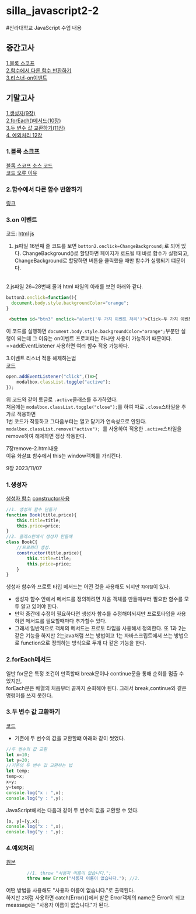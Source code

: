 # silla_javascript2-2
#신라대학교 JavaScript 수업 내용
## 중간고사
[1.블록 스코프](#1블록-소크프) <br>
[2.함수에서 다른 함수 반환하기](#2함수에서-다른-함수-반환하기) <br>
[3.리스너-on이벤트](#3on-이벤트) <br>
## 기말고사
[1.생성자(9장)](#1생성자) <br>
[2.forEach()메서드(10장)](#2forEach메서드) <br>
[3.두 변수 값 교환하기(11장)](#3두-변수-값-교환하기) <br>
[4. 예외처리 12장](#4예외처리) <br>


### 1\.블록 소크프
[블록 스코프 소스 코드](https://github.com/noah-wilson0/silla_javascript2-2/blob/main/4%EC%9E%A5/js/scope-4.js)<br>
[코드 오류 이유](https://velog.io/@noah-wilson0/%EB%B8%94%EB%A1%9D-%EC%86%8C%EC%BD%94%ED%94%84) <br>

### 2\.함수에서 다른 함수 반환하기
[링크](https://velog.io/@noah-wilson0/%ED%95%A8%EC%88%98%EC%97%90%EC%84%9C-%EB%8B%A4%EB%A5%B8-%ED%95%A8%EC%88%98-%EB%B0%98%ED%99%98%ED%95%98%EA%B8%B0)
<br>

### 3\.on 이벤트
코드:
[html](https://github.com/noah-wilson0/silla_javascript2-2/blob/main/6%EC%9E%A5/event-1.html)
[js](https://github.com/noah-wilson0/silla_javascript2-2/blob/main/6%EC%9E%A5/js/event.js)
<br>
1. js파일 16번쨰 줄 코드를 보면 `botton2.onclick=ChangeBackground;`로 되어 있다.
ChangeBackground()로 할당하면 페이지가 로드될 때 바로 함수가 실행되고, ChangeBackground로 할당하면 버튼을 클릭했을 때만 함수가 실행되기 떄문이다.
<br>
2.js파일 26~28번째 줄과 html 파일의 아래를 보면 아래와 같다.<br>

```javascript
button3.onclick=function(){
  document.body.style.backgroundColor="orange";
}
```

```html
 <button id="btn3" onclick="alert('두 가지 이벤트 처리')">Click-두 가지 이벤트 처리</button>
```
이 코드를 실행하면 `document.body.style.backgroundColor="orange";`부분만 실행이 되는데 
그 이유는 on이벤트 프로퍼티는 하나만 사용이 가능하기 때문이다. <br>
 =>addEventListener 사용하면 여러 함수 적용 가능하다.<br>

3.이벤트 리스너 적용 해제하는법 <br>
[코드](https://github.com/noah-wilson0/silla_javascript2-2/blob/main/6%EC%9E%A5/js/modal.js) <br>
```javascript
open.addEventListener("click",()=>{
    modalbox.classList.toggle("active");
});
```
위 코드와 같이  토글로 `.active`클래스를 추가하였다. <br>
처음에는 `modalbox.classList.toggle("close");`를 하여 따로 `.close`스타일을 추가로 적용하면<br>
1번 코드가 작동하고 그다음부터는 열고 닫기가 연속성으로 안된다.<br>
`modalbox.classList.remove("active"); `를 사용하여 적용한 `.active`스타일을 remove하여 해제하면 정상 작동한다.<br>

7장remove-2.html내용<br>
이유 화살표 함수에서 this는 window객체를 가리킨다.<br>

9장 2023/11/07<br>
### 1\.생성자
[생성자 함수](https://github.com/noah-wilson0/silla_javascript2-2/blob/main/9%EC%9E%A5/js/inheri-1.js)
[constructor사용](https://github.com/noah-wilson0/silla_javascript2-2/blob/main/9%EC%9E%A5/js/inheri-2.js)
``` javascript
//1. 생성자 함수 만들기
function Book(title,price){
    this.title=title;
    this.price=price;
}
//2. 클래스안에서 생성자 만들떄
class BookC{
    //프로퍼티 생성.
    constructor(title,price){
        this.title=title;
        this.price=price;
    }
}
```
생성자 함수와 프로토 타입 메서드는 어떤 것을 사용해도 되지만 `차이점`이 있다.
- 생성자 함수 안에서 메서드를 정의하려면 처음 객체를 만들때부터 필요한 함수를 모두 알고 있어야 한다.
- 만약 중간에 수정이 필요하다면 생성자 함수를 수정해야되지만 프로토타입을 사용하면 메서드를 필요할때마다 추가할수 있다.
- 그래서 일반적으로 객체의 메서드는 프로토 타입을 사용해서 정의한다.
또 1과 2는 같은 기능을 하지만 2는java처럼 쓰는 방법이고 1는 자바스크립트에서 쓰는 방법으로 function으로 정의하는 방식으로 두개 다 같은 기능을 한다. <br>

### 2\.forEach메서드
일반 for문은 특정 조건이 만족할때 break문이나 continue문을 통해 순회를 멈출 수 있지만, <br>
forEach문은 배열의 처음부터 끝까지 순회해야 된다. 그래서 break,continue와 같은 명령어를 쓰지 못한다.

### 3\.두 변수 값 교환하기
[코드](https://github.com/noah-wilson0/silla_javascript2-2/blob/main/11%EC%9E%A5/js/assign.js)
- 기존에 두 변수의 값을 교환할떄 아래와 같이 썻었다.
```javascript
//두 변수의 값 교환
let x=10;
let y=20;
//기존의 두 변수 값 교환하는 법
let temp;
temp=x;
x=y;
y=temp;
console.log("x : ",x);
console.log("y : ",y);
```
JavaScript에서는 다음과 같이 두 변수의 값을 교환할 수 있다.
```javascript
[x, y]=[y,x];
console.log("x : ",x);
console.log("y : ",y);
```

### 4\.예외처리
[원본](https://github.com/noah-wilson0/silla_javascript2-2/edit/main/12%EC%9E%A5/js/quiz-2.js)

```javascript
        //1. throw "사용자 이름이 없습니다.";
        throw new Error("사용자 이름이 없습니다."); //2.
```
어떤 방법을 사용해도 "사용자 이름이 없습니다."로 출력된다. <br>
하지만 `2`처럼 사용하면 catch(Error){}에서  받은 Error객체의 name은 Error이 되고 meassage는 "사용자 이름이 없습니다."가 된다.  <br>

